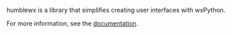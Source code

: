 humblewx is a library that simplifies creating user interfaces with wxPython.

For more information, see the [documentation](http://humblewx.readthedocs.org/en/latest/).
